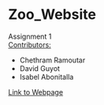 # Zoo_Website
Assignment 1</br>
<u>Contributors:</u></br>
<ul>
<li>Chethram Ramoutar</li>
<li>David Guyot</li>
<li>Isabel Abonitalla</li>
</ul>

[Link to Webpage](https://cramoutar2.github.io/Zoo_Website/)
